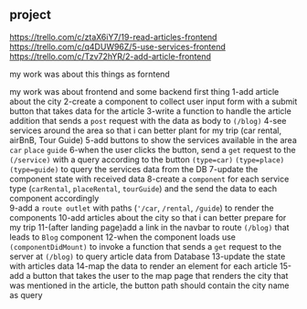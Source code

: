 ## project
https://trello.com/c/ztaX6iY7/19-read-articles-frontend
https://trello.com/c/q4DUW96Z/5-use-services-frontend
https://trello.com/c/Tzv72hYR/2-add-article-frontend


my work was about this things as forntend

 my work was about frontend and some backend first thing 
1-add article about the city
2-create a component to collect  user input form with a submit button that takes data for the article
3-write a function to handle the article addition that sends a `post` request with the data as body to `(/blog)`
4-see services around the area so that i can better plant for my trip (car rental, airBnB, Tour Guide)
5-add buttons to show the services available in the area `car` `place` `guide`
6-when the user clicks the button, send a `get` request to the `(/service)`  with a query according to the button `(type=car)` `(type=place)` `(type=guide)` to query the services data from the DB
7-update the component state with received data
8-create a `component` for each service type (`carRental`, `placeRental`, `tourGuide`)  and the send the data to each component accordingly  
9-add a `route outlet` with paths (`'/car`, `/rental`, `/guide`) to render the components 
10-add articles about the city so that i can better prepare for my trip
11-(after landing page)add a link in the navbar to route `(/blog)` that leads to `Blog` component
12-when the component loads use `(componentDidMount)` to invoke a function that sends a  `get` request to the server at `(/blog)` to query article data from Database
13-update the state with articles data
14-map the data to render an element for each article
15-add a button that takes the user to the map page that renders the city that was mentioned in the article, the button path should contain the city name as query

